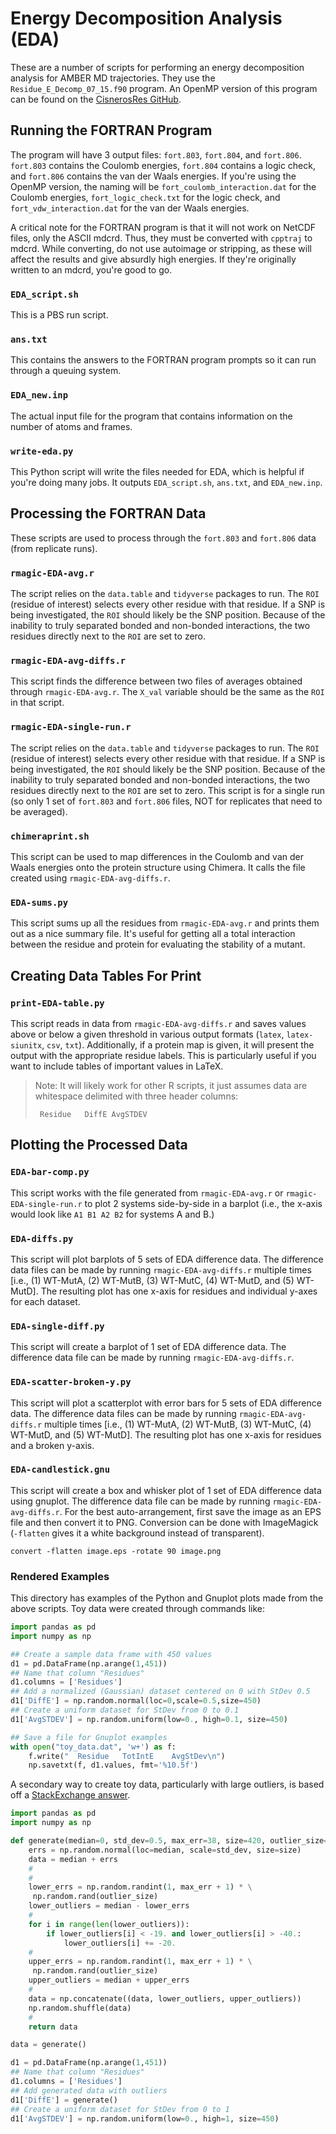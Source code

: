 # Energy Decomposition Analysis (EDA)
These are a number of scripts for performing an energy decomposition analysis
for AMBER MD trajectories. They use the `Residue_E_Decomp_07_15.f90` program.
An OpenMP version of this program can be found on the
[CisnerosRes GitHub](https://github.com/CisnerosResearch/AMBER-EDA).

## Running the FORTRAN Program
The program will have 3 output files: `fort.803`, `fort.804`, and `fort.806`.
`fort.803` contains the Coulomb energies, `fort.804` contains a logic check,
and `fort.806` contains the van der Waals energies.
If you're using the OpenMP version, the naming will be
`fort_coulomb_interaction.dat` for the Coulomb energies,
`fort_logic_check.txt` for the logic check, and
`fort_vdw_interaction.dat` for the van der Waals energies.

A critical note for the FORTRAN program is that it will not work on NetCDF files,
only the ASCII mdcrd.
Thus, they must be converted with `cpptraj` to mdcrd.
While converting, do not use autoimage or stripping, as these will affect the
results and give absurdly high energies.
If they're originally written to an mdcrd, you're good to go.

### `EDA_script.sh`
This is a PBS run script.

### `ans.txt`
This contains the answers to the FORTRAN program prompts so it can run through
a queuing system.

### `EDA_new.inp`
The actual input file for the program that contains information on the number
of atoms and frames.

### `write-eda.py`
This Python script will write the files needed for EDA, which is helpful
if you're doing many jobs.
It outputs `EDA_script.sh`, `ans.txt`, and `EDA_new.inp`.

## Processing the FORTRAN Data
These scripts are used to process through the `fort.803` and `fort.806` data
(from replicate runs).

### `rmagic-EDA-avg.r`
The script relies on the `data.table` and `tidyverse` packages to run.
The `ROI` (residue of interest) selects every other residue with that residue.
If a SNP is being investigated, the `ROI` should likely be the SNP position.
Because of the inability to truly separated bonded and non-bonded interactions,
the two residues directly next to the `ROI` are set to zero.

### `rmagic-EDA-avg-diffs.r`
This script finds the difference between two files of averages obtained through
`rmagic-EDA-avg.r`. The `X_val` variable should be the same as the `ROI` in
that script.

### `rmagic-EDA-single-run.r`
The script relies on the `data.table` and `tidyverse` packages to run.
The `ROI` (residue of interest) selects every other residue with that residue.
If a SNP is being investigated, the `ROI` should likely be the SNP position.
Because of the inability to truly separated bonded and non-bonded interactions,
the two residues directly next to the `ROI` are set to zero.
This script is for a single run (so only 1 set of `fort.803` and `fort.806`
files, NOT for replicates that need to be averaged).

### `chimeraprint.sh`
This script can be used to map differences in the Coulomb and van der Waals
energies onto the protein structure using Chimera.
It calls the file created using `rmagic-EDA-avg-diffs.r`.

### `EDA-sums.py`
This script sums up all the residues from `rmagic-EDA-avg.r` and prints them
out as a nice summary file.
It's useful for getting all a total interaction between the residue and protein
for evaluating the stability of a mutant.

## Creating Data Tables For Print

### `print-EDA-table.py`
This script reads in data from `rmagic-EDA-avg-diffs.r` and saves values
above or below a given threshold in various output formats
(`latex`, `latex-siunitx`, `csv`, `txt`).
Additionally, if a protein map is given, it will present the output with the
appropriate residue labels.
This is particularly useful if you want to include tables of important values
in LaTeX.
> Note: It will likely work for other R scripts, it just assumes data are
> whitespace delimited with three header columns:
> ```
>  Residue   DiffE AvgSTDEV
> ```

## Plotting the Processed Data

### `EDA-bar-comp.py`
This script works with the file generated from `rmagic-EDA-avg.r` or
`rmagic-EDA-single-run.r` to plot 2 systems side-by-side in a barplot
(i.e., the x-axis would look like `A1 B1 A2 B2` for systems A and B.)

### `EDA-diffs.py`
This script will plot barplots of 5 sets of EDA difference data.
The difference data files can be made by running `rmagic-EDA-avg-diffs.r`
multiple times [i.e., (1) WT-MutA, (2) WT-MutB, (3) WT-MutC, (4) WT-MutD, and
(5) WT-MutD].
The resulting plot has one x-axis for residues and individual y-axes for
each dataset.

### `EDA-single-diff.py`
This script will create a barplot of 1 set of EDA difference data.
The difference data file can be made by running `rmagic-EDA-avg-diffs.r`.

### `EDA-scatter-broken-y.py`
This script will plot a scatterplot with error bars for 5 sets of EDA
difference data.
The difference data files can be made by running `rmagic-EDA-avg-diffs.r`
multiple times [i.e., (1) WT-MutA, (2) WT-MutB, (3) WT-MutC, (4) WT-MutD, and
(5) WT-MutD].
The resulting plot has one x-axis for residues and a broken y-axis.

### `EDA-candlestick.gnu`
This script will create a box and whisker plot of 1 set of EDA difference data
using gnuplot.
The difference data file can be made by running `rmagic-EDA-avg-diffs.r`.
For the best auto-arrangement, first save the image as an EPS file and then
convert it to PNG.
Conversion can be done with ImageMagick (`-flatten` gives it a white background
instead of transparent).
```
convert -flatten image.eps -rotate 90 image.png
```

### Rendered Examples
This directory has examples of the Python and Gnuplot plots made from the above
scripts. Toy data were created through commands like:
```python
import pandas as pd
import numpy as np

## Create a sample data frame with 450 values
d1 = pd.DataFrame(np.arange(1,451))
## Name that column "Residues"
d1.columns = ['Residues']
## Add a normalized (Gaussian) dataset centered on 0 with StDev 0.5
d1['DiffE'] = np.random.normal(loc=0,scale=0.5,size=450)
## Create a uniform dataset for StDev from 0 to 0.1
d1['AvgSTDEV'] = np.random.uniform(low=0., high=0.1, size=450)

## Save a file for Gnuplot examples
with open("toy_data.dat", 'w+') as f:
    f.write("  Residue   TotIntE    AvgStDev\n")
    np.savetxt(f, d1.values, fmt='%10.5f')
```

A secondary way to create toy data, particularly with large outliers, is
based off a
[StackExchange answer](https://stackoverflow.com/questions/55351782/how-should-i-generate-outliers-randomly).
```python
import pandas as pd
import numpy as np

def generate(median=0, std_dev=0.5, max_err=38, size=420, outlier_size=15):
    errs = np.random.normal(loc=median, scale=std_dev, size=size)
    data = median + errs
    #
    #
    lower_errs = np.random.randint(1, max_err + 1) * \
     np.random.rand(outlier_size)
    lower_outliers = median - lower_errs
    #
    for i in range(len(lower_outliers)):
        if lower_outliers[i] < -19. and lower_outliers[i] > -40.:
            lower_outliers[i] += -20.
    #
    upper_errs = np.random.randint(1, max_err + 1) * \
     np.random.rand(outlier_size)
    upper_outliers = median + upper_errs
    #
    data = np.concatenate((data, lower_outliers, upper_outliers))
    np.random.shuffle(data)
    #
    return data

data = generate()

d1 = pd.DataFrame(np.arange(1,451))
## Name that column "Residues"
d1.columns = ['Residues']
## Add generated data with outliers
d1['DiffE'] = generate()
## Create a uniform dataset for StDev from 0 to 1
d1['AvgSTDEV'] = np.random.uniform(low=0., high=1, size=450)
```
